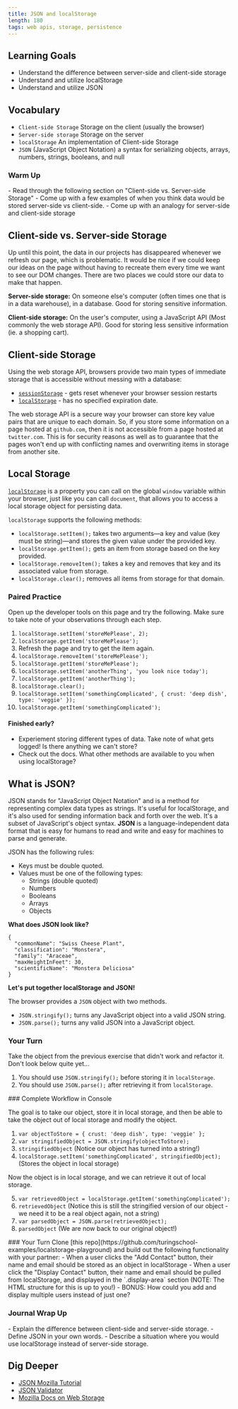 ```yaml
---
title: JSON and localStorage
length: 180
tags: web apis, storage, persistence
---
```


## Learning Goals

- Understand the difference between server-side and client-side storage
- Understand and utilize localStorage
- Understand and utilize JSON

## Vocabulary

- `Client-side Storage` Storage on the client (usually the browser)
- `Server-side storage` Storage on the server
- `localStorage` An implementation of Client-side Storage
- `JSON` (JavaScript Object Notation) a syntax for serializing objects, arrays, numbers, strings, booleans, and null

<section class="call-to-action">
  <h3>Warm Up</h3>
  - Read through the following section on "Client-side vs. Server-side Storage"
  - Come up with a few examples of when you think data would be stored server-side vs client-side.
  - Come up with an analogy for server-side and client-side storage
</section>

## Client-side vs. Server-side Storage

Up until this point, the data in our projects has disappeared whenever we refresh our page, which is problematic. It would be nice if we could keep our ideas on the page without having to recreate them every time we want to see our DOM changes. There are two places we could store our data to make that happen.

**Server-side storage:** On someone else's computer (often times one that is in a data warehouse), in a database. Good for storing sensitive information.

**Client-side storage:** On the user's computer, using a JavaScript API (Most commonly the web storage API). Good for storing less sensitive information (ie. a shopping cart).

## Client-side Storage

Using the web storage API, browsers provide two main types of immediate storage that is accessible without messing with a database: 
- <a target="blank" href="https://developer.mozilla.org/en-US/docs/Web/API/Window/sessionStorage"><code>sessionStorage</code></a> - gets reset whenever your browser session restarts
- <a target="blank" href="https://developer.mozilla.org/en-US/docs/Web/API/Window/localStorage"><code>localStorage</code></a> - has no specified expiration date. 

The web storage API is a secure way your browser can store key value pairs that are unique to each domain. So, if you store some information on a page hosted at `github.com`, then it is not accessible from a page hosted at `twitter.com`. This is for security reasons as well as to guarantee that the pages won't end up with conflicting names and overwriting items in storage from another site.

## Local Storage

<a target="blank" href="https://developer.mozilla.org/en-US/docs/Web/API/Window/localStorage"><code>localStorage</code></a> is a property you can call on the global `window` variable within your browser, just like you can call `document`, that allows you to access a local storage object for persisting data.

`localStorage` supports the following methods:

- `localStorage.setItem();` takes two arguments—a key and value (key must be string)—and stores the given value under the provided key.
- `localStorage.getItem();` gets an item from storage based on the key provided.
- `localStorage.removeItem();` takes a key and removes that key and its associated value from storage.
- `localStorage.clear();` removes all items from storage for that domain.

[ls-mdn]: https://developer.mozilla.org/en-US/docs/Web/API/Window/localStorage
[ss-mdn]: https://developer.mozilla.org/en-US/docs/Web/API/Window/sessionStorage
[gs-mdn]: https://developer.mozilla.org/en-US/docs/Web/API/Window/globalStorage

<section class="checks-for-understanding">

### Paired Practice

Open up the developer tools on this page and try the following. Make sure to take note of your observations through each step. 

1. `localStorage.setItem('storeMePlease', 2);`
2. `localStorage.getItem('storeMePlease');`
3. Refresh the page and try to get the item again.
4. `localStorage.removeItem('storeMePlease');`
5. `localStorage.getItem('storeMePlease');`
6. `localStorage.setItem('anotherThing', 'you look nice today');`
7. `localStorage.getItem('anotherThing');`
8. `localStorage.clear();`
9. `localStorage.setItem('somethingComplicated', { crust: 'deep dish', type: 'veggie' });`
10. `localStorage.getItem('somethingComplicated');`

#### Finished early?
- Experiement storing different types of data. Take note of what gets logged! Is there anything we can't store?
- Check out the docs. What other methods are available to you when using localStorage?
</section>


## What is JSON?

JSON stands for "JavaScript Object Notation" and is a method for representing complex data types as strings. It's useful for localStorage, and it's also used for sending information back and forth over the web. It's a subset of JavaScript's object syntax. **JSON** is a language-independent data format that is easy for humans to read and write and easy for machines to parse and generate.

JSON has the following rules:

- Keys must be double quoted.
- Values must be one of the following types:
    - Strings (double quoted)
    - Numbers
    - Booleans
    - Arrays
    - Objects

**What does JSON look like?**
```
{ 
  "commonName": "Swiss Cheese Plant",
  "classification": "Monstera",  
  "family": "Araceae",
  "maxHeightInFeet": 30,
  "scientificName": "Monstera Deliciosa"
}
```

**Let's put together localStorage and JSON!**

The browser provides a `JSON` object with two methods.

- `JSON.stringify();` turns any JavaScript object into a valid JSON string.
- `JSON.parse();` turns any valid JSON into a JavaScript object.

<section class="checks-for-understanding">

### Your Turn

Take the object from the previous exercise that didn't work and refactor it. Don't look below quite yet...

1. You should use `JSON.stringify();` before storing it in `localStorage`.
2. You should use `JSON.parse();` after retrieving it from `localStorage`.
</section>

<section class="answer">
### Complete Workflow in Console

The goal is to take our object, store it in local storage, and then be able to take the object out of local storage and modify the object.

1. `var objectToStore = { crust: 'deep dish', type: 'veggie' };`
2. `var stringifiedObject = JSON.stringify(objectToStore);`
3. `stringifiedObject` (Notice our object has turned into a string!)
4. `localStorage.setItem('somethingComplicated', stringifiedObject);` (Stores the object in local storage)

Now the object is in local storage, and we can retrieve it out of local storage.

5. `var retrievedObject = localStorage.getItem('somethingComplicated');`
6. `retrievedObject` (Notice this is still the stringified version of our object - we need it to be a real object again, not a string)
7. `var parsedObject = JSON.parse(retrievedObject);`
8. `parsedObject` (We are now back to our original object!)
</section>


<section class="checks-for-understanding">
### Your Turn
  Clone [this repo](https://github.com/turingschool-examples/localstorage-playground) and build out the following functionality with your partner:
- When a user clicks the "Add Contact" button, their name and email should be stored as an object in localStorage
- When a user click the "Display Contact" button, their name and email should be pulled from localStorage, and displayed in the `.display-area` section (NOTE: The HTML structure for this is up to you!)
- BONUS: How could you add and display multiple users instead of just one?
</section>


<section class="call-to-action">
  <h3>Journal Wrap Up</h3>
  - Explain the difference between client-side and server-side storage.
  - Define JSON in your own words.
  - Describe a situation where you would use localStorage instead of server-side storage.
</section>


## Dig Deeper
* [JSON Mozilla Tutorial](https://developer.mozilla.org/en-US/docs/Learn/JavaScript/Objects/JSON)
* [JSON Validator](https://jsonlint.com/)
* [Mozilla Docs on Web Storage](https://developer.mozilla.org/en-US/docs/Web/API/Web_Storage_API/Using_the_Web_Storage_API)